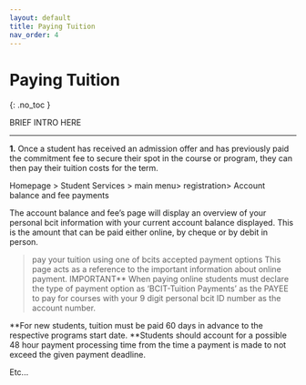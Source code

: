```yaml
---
layout: default
title: Paying Tuition
nav_order: 4
---
```


# Paying Tuition
{: .no_toc }

BRIEF INTRO HERE

---

**1.** Once a student has received an admission offer and has previously paid the commitment fee to secure their spot in the course or program, they can then pay their tuition costs for the term.

Homepage > Student Services > main menu> registration> Account balance and fee payments

The account balance and fee’s page will display an overview of your personal bcit information with your current account balance displayed. This is the amount that can be paid either online, by cheque or by debit in person.

>pay your tuition using one of bcits accepted payment options
This page acts as a reference to the important information about online payment.
IMPORTANT** When paying online students must declare the type of payment option as ‘BCIT-Tuition Payments’ as the PAYEE to pay for courses with your 9 digit personal bcit ID number as the account number.

**For new students, tuition must be paid 60 days in advance to the respective programs start date. 
**Students should account for a possible 48 hour payment processing time from the time a payment is made to not exceed the given payment deadline.

Etc...